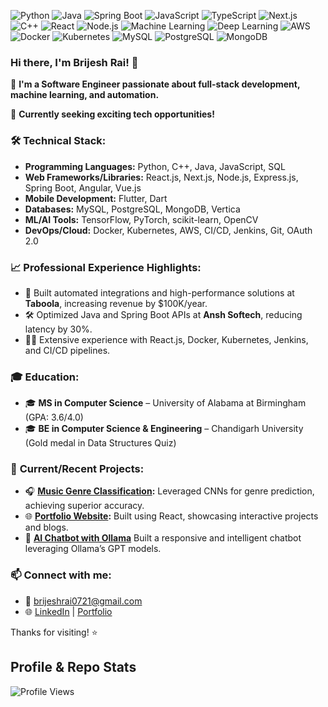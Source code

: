![Python](https://img.shields.io/badge/-Python-3776AB?logo=python&logoColor=white)
![Java](https://img.shields.io/badge/-Java-E34A86?logo=openjdk&logoColor=white)
![Spring Boot](https://img.shields.io/badge/-Spring%20Boot-6DB33F?logo=springboot&logoColor=white)
![JavaScript](https://img.shields.io/badge/-JavaScript-F7DF1E?logo=javascript&logoColor=black)
![TypeScript](https://img.shields.io/badge/-TypeScript-3178C6?logo=typescript&logoColor=white)
![Next.js](https://img.shields.io/badge/-Next.js-000000?logo=next.js&logoColor=white)
![C++](https://img.shields.io/badge/-C++-00599C?logo=cplusplus&logoColor=white)
![React](https://img.shields.io/badge/-React-61DAFB?logo=react&logoColor=black)
![Node.js](https://img.shields.io/badge/-Node.js-339933?logo=node.js&logoColor=white)
![Machine Learning](https://img.shields.io/badge/-Machine%20Learning-FF6F00?logo=tensorflow&logoColor=white)
![Deep Learning](https://img.shields.io/badge/-Deep%20Learning-005CED?logo=pytorch&logoColor=white)
![AWS](https://img.shields.io/badge/-AWS-232F3E?logo=amazonaws&logoColor=white)
![Docker](https://img.shields.io/badge/-Docker-2496ED?logo=docker&logoColor=white)
![Kubernetes](https://img.shields.io/badge/-Kubernetes-326CE5?logo=kubernetes&logoColor=white)
![MySQL](https://img.shields.io/badge/-MySQL-4479A1?logo=mysql&logoColor=white)
![PostgreSQL](https://img.shields.io/badge/-PostgreSQL-4169E1?logo=postgresql&logoColor=white)
![MongoDB](https://img.shields.io/badge/-MongoDB-47A248?logo=mongodb&logoColor=white)


### Hi there, I'm Brijesh Rai! 👋

🔭 **I'm a Software Engineer passionate about full-stack development, machine learning, and automation.**

💼 **Currently seeking exciting tech opportunities!**



### 🛠️ **Technical Stack:**

- **Programming Languages:** Python, C++, Java, JavaScript, SQL
- **Web Frameworks/Libraries:** React.js, Next.js, Node.js, Express.js, Spring Boot, Angular, Vue.js
- **Mobile Development:** Flutter, Dart
- **Databases:** MySQL, PostgreSQL, MongoDB, Vertica
- **ML/AI Tools:** TensorFlow, PyTorch, scikit-learn, OpenCV
- **DevOps/Cloud:** Docker, Kubernetes, AWS, CI/CD, Jenkins, Git, OAuth 2.0



### 📈 **Professional Experience Highlights:**

- 🚀 Built automated integrations and high-performance solutions at **Taboola**, increasing revenue by $100K/year.
- 🛠️ Optimized Java and Spring Boot APIs at **Ansh Softech**, reducing latency by 30%.
- 🧑‍💻 Extensive experience with React.js, Docker, Kubernetes, Jenkins, and CI/CD pipelines.



### 🎓 **Education:**

- 🎓 **MS in Computer Science** – University of Alabama at Birmingham (GPA: 3.6/4.0)
- 🎓 **BE in Computer Science & Engineering** – Chandigarh University (Gold medal in Data Structures Quiz)



### 🚧 **Current/Recent Projects:**

- 🎧 **[Music Genre Classification](https://github.com/BRijesHRa1/Music-Genre-Classification-using-GTZAN):** Leveraged CNNs for genre prediction, achieving superior accuracy.
- 🌐 **[Portfolio Website](https://brijesh-portfolio.vercel.app/):** Built using React, showcasing interactive projects and blogs.
- 🤖 **[AI Chatbot with Ollama](https://github.com/BRijesHRa1/Ai-chatbot)** Built a responsive and intelligent chatbot leveraging Ollama’s GPT models.



### 📫 **Connect with me:**

- 📧 [brijeshrai0721@gmail.com](mailto:brijeshrai0721@gmail.com)
- 🌐 [LinkedIn](https://www.linkedin.com/in/brijesh-rai-120712129/) | [Portfolio](https://brijesh-portfolio.vercel.app/)

Thanks for visiting! ⭐

## Profile & Repo Stats

![Profile Views](https://komarev.com/ghpvc/?username=BRijesHRa1&color=blue)



